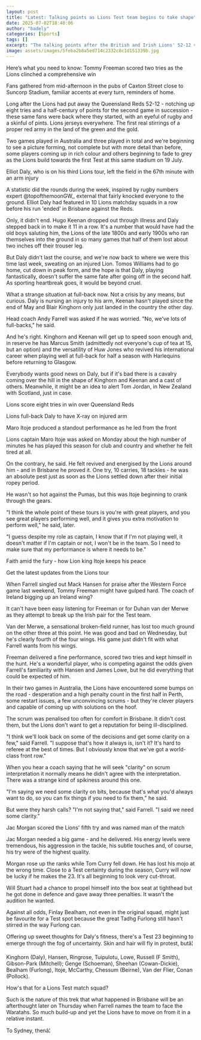 ```yaml
---
layout: post
title: "Latest: Talking points as Lions Test team begins to take shape"
date: 2025-07-02T18:40:06
author: "badely"
categories: [Sports]
tags: []
excerpt: "The talking points after the British and Irish Lions' 52-12 victory over Queensland Reds, as Tom English attempts to pick his Test squad."
image: assets/images/5feba2b8a5ed714c2332c8c1d151339b.jpg
---
```


Here’s what you need to know: Tommy Freeman scored two tries as the Lions clinched a comprehensive win

Fans gathered from mid-afternoon in the pubs of Caxton Street close to Suncorp Stadium, familiar accents at every turn, reminders of home.

Long after the Lions had put away the Queensland Reds 52-12 - notching up eight tries and a half-century of points for the second game in succession - these same fans were back where they started, with an eyeful of rugby and a skinful of pints. Lions jerseys everywhere. The first real stirrings of a proper red army in the land of the green and the gold.

Two games played in Australia and three played in total and we're beginning to see a picture forming, not complete but with more detail than before, some players coming up in rich colour and others beginning to fade to grey as the Lions build towards the first Test at this same stadium on 19 July.

Elliot Daly, who is on his third Lions tour, left the field in the 67th minute with an arm injury

A statistic did the rounds during the week, inspired by rugby numbers expert @topofthemoonGW,, external that fairly knocked everyone to the ground. Elliot Daly had featured in 10 Lions matchday squads in a row before his run 'ended' in Brisbane against the Reds.

Only, it didn't end. Hugo Keenan dropped out through illness and Daly stepped back in to make it 11 in a row. It's a number that would have had the old boys saluting him, the Lions of the late 1800s and early 1900s who ran themselves into the ground in so many games that half of them lost about two inches off their trouser leg.

But Daly didn't last the course, and we're now back to where we were this time last week, sweating on an injured Lion. Tomos Williams had to go home, cut down in peak form, and the hope is that Daly, playing fantastically, doesn't suffer the same fate after going off in the second half. As sporting heartbreak goes, it would be beyond cruel.

What a strange situation at full-back now. Not a crisis by any means, but curious. Daly is nursing an injury to his arm, Keenan hasn't played since the end of May and Blair Kinghorn only just landed in the country the other day.

Head coach Andy Farrell was asked if he was worried. "No, we've lots of full-backs," he said.

And he's right. Kinghorn and Keenan will get up to speed soon enough and, in reserve he has Marcus Smith (admittedly not everyone's cup of tea at 15, but an option) and the versatility of Huw Jones who revived his international career when playing well at full-back for half a season with Harlequins before returning to Glasgow.

Everybody wants good news on Daly, but if it's bad there is a cavalry coming over the hill in the shape of Kinghorn and Keenan and a cast of others. Meanwhile, it might be an idea to alert Tom Jordan, in New Zealand with Scotland, just in case.

Lions score eight tries in win over Queensland Reds

Lions full-back Daly to have X-ray on injured arm

Maro Itoje produced a standout performance as he led from the front

Lions captain Maro Itoje was asked on Monday about the high number of minutes he has played this season for club and country and whether he felt tired at all.

On the contrary, he said. He felt revived and energised by the Lions around him - and in Brisbane he proved it. One try, 10 carries, 18 tackles - he was an absolute pest just as soon as the Lions settled down after their initial ropey period.

He wasn't so hot against the Pumas, but this was Itoje beginning to crank through the gears.

"I think the whole point of these tours is you're with great players, and you see great players performing well, and it gives you extra motivation to perform well," he said, later.

"I guess despite my role as captain, I know that if I'm not playing well, it doesn't matter if I'm captain or not, I won't be in the team. So I need to make sure that my performance is where it needs to be."

Faith amid the fury - how Lion king Itoje keeps his peace

Get the latest updates from the Lions tour

When Farrell singled out Mack Hansen for praise after the Western Force game last weekend, Tommy Freeman might have gulped hard. The coach of Ireland bigging up an Ireland wing?

It can't have been easy listening for Freeman or for Duhan van der Merwe as they attempt to break up the Irish pair for the Test team.

Van der Merwe, a sensational broken-field runner, has lost too much ground on the other three at this point. He was good and bad on Wednesday, but he's clearly fourth of the four wings. His game just didn't fit with what Farrell wants from his wings.

Freeman delivered a fine performance, scored two tries and kept himself in the hunt. He's a wonderful player, who is competing against the odds given Farrell's familiarity with Hansen and James Lowe, but he did everything that could be expected of him.

In their two games in Australia, the Lions have encountered some bumps on the road - desperation and a high penalty count in the first half in Perth, some restart issues, a few unconvincing scrums - but they're clever players and capable of coming up with solutions on the hoof.

The scrum was penalised too often for comfort in Brisbane. It didn't cost them, but the Lions don't want to get a reputation for being ill-disciplined.

"I think we'll look back on some of the decisions and get some clarity on a few," said Farrell. "I suppose that's how it always is, isn't it? It's hard to referee at the best of times. But I obviously know that we've got a world-class front row."

When you hear a coach saying that he will seek "clarity" on scrum interpretation it normally means he didn't agree with the interpretation. There was a strange kind of spikiness around this one.

"I'm saying we need some clarity on bits, because that's what you'd always want to do, so you can fix things if you need to fix them," he said.

But were they harsh calls? "I'm not saying that," said Farrell. "I said we need some clarity."

Jac Morgan scored the Lions' fifth try and was named man of the match

Jac Morgan needed a big game - and he delivered. His energy levels were tremendous, his aggression in the tackle, his subtle touches and, of course, his try were of the highest quality.

Morgan rose up the ranks while Tom Curry fell down. He has lost his mojo at the wrong time. Close to a Test certainty during the season, Curry will now be lucky if he makes the 23. It's all beginning to look very cut-throat.

Will Stuart had a chance to propel himself into the box seat at tighthead but he got done in defence and gave away three penalties. It wasn't the audition he wanted.

Against all odds, Finlay Bealham, not even in the original squad, might just be favourite for a Test spot because the great Tadhg Furlong still hasn't stirred in the way Furlong can.

Offering up sweet thoughts for Daly's fitness, there's a Test 23 beginning to emerge through the fog of uncertainty. Skin and hair will fly in protest, butâ¦

Kinghorn (Daly), Hansen, Ringrose, Tuipulotu, Lowe, Russell (F Smith), Gibson-Park (Mitchell); Genge (Schoeman), Sheehan (Cowan-Dickie), Bealham (Furlong), Itoje, McCarthy, Chessum (Beirne), Van der Flier, Conan (Pollock).

How's that for a Lions Test match squad?

Such is the nature of this trek that what happened in Brisbane will be an afterthought later on Thursday when Farrell names the team to face the Waratahs. So much build-up and yet the Lions have to move on from it in a relative instant.

To Sydney, thenâ¦

